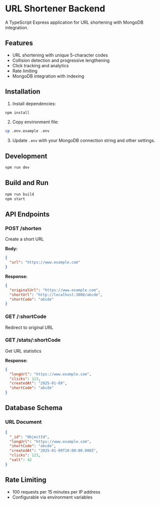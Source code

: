 # URL Shortener Backend

A TypeScript Express application for URL shortening with MongoDB integration.

## Features

- URL shortening with unique 5-character codes
- Collision detection and progressive lengthening
- Click tracking and analytics
- Rate limiting
- MongoDB integration with indexing

## Installation

1. Install dependencies:
```bash
npm install
```

2. Copy environment file:
```bash
cp .env.example .env
```

3. Update `.env` with your MongoDB connection string and other settings.

## Development

```bash
npm run dev
```

## Build and Run

```bash
npm run build
npm start
```

## API Endpoints

### POST /shorten
Create a short URL

**Body:**
```json
{
  "url": "https://www.example.com"
}
```

**Response:**
```json
{
  "originalUrl": "https://www.example.com",
  "shortUrl": "http://localhost:3000/abcde",
  "shortCode": "abcde"
}
```

### GET /:shortCode
Redirect to original URL

### GET /stats/:shortCode
Get URL statistics

**Response:**
```json
{
  "longUrl": "https://www.example.com",
  "clicks": 123,
  "createdAt": "2025-01-09",
  "shortCode": "abcde"
}
```

## Database Schema

### URL Document
```json
{
  "_id": "ObjectId",
  "longUrl": "https://www.example.com",
  "shortCode": "abcde",
  "createdAt": "2025-01-09T10:00:00.000Z",
  "clicks": 123,
  "salt": 42
}
```

## Rate Limiting

- 100 requests per 15 minutes per IP address
- Configurable via environment variables 